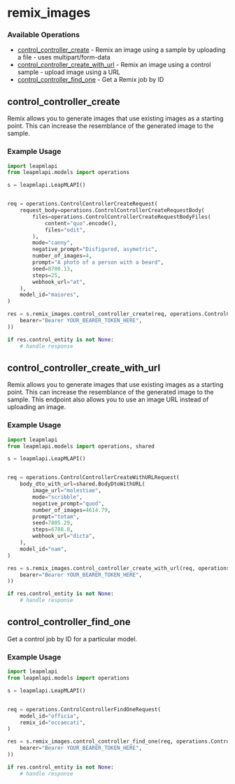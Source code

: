 # remix_images

### Available Operations

* [control_controller_create](#control_controller_create) - Remix an image using a sample by uploading a file - uses multipart/form-data
* [control_controller_create_with_url](#control_controller_create_with_url) - Remix an image using a control sample - upload image using a URL
* [control_controller_find_one](#control_controller_find_one) - Get a Remix job by ID

## control_controller_create

Remix allows you to generate images that use existing images as a starting point. This can increase the resemblance of the generated image to the sample.

### Example Usage

```python
import leapmlapi
from leapmlapi.models import operations

s = leapmlapi.LeapMLAPI()


req = operations.ControlControllerCreateRequest(
    request_body=operations.ControlControllerCreateRequestBody(
        files=operations.ControlControllerCreateRequestBodyFiles(
            content="quo".encode(),
            files="odit",
        ),
        mode="canny",
        negative_prompt="Disfigured, asymetric",
        number_of_images=4,
        prompt="A photo of a person with a beard",
        seed=8700.13,
        steps=25,
        webhook_url="at",
    ),
    model_id="maiores",
)

res = s.remix_images.control_controller_create(req, operations.ControlControllerCreateSecurity(
    bearer="Bearer YOUR_BEARER_TOKEN_HERE",
))

if res.control_entity is not None:
    # handle response
```

## control_controller_create_with_url

Remix allows you to generate images that use existing images as a starting point. This can increase the resemblance of the generated image to the sample. This endpoint also allows you to use an image URL instead of uploading an image.

### Example Usage

```python
import leapmlapi
from leapmlapi.models import operations, shared

s = leapmlapi.LeapMLAPI()


req = operations.ControlControllerCreateWithURLRequest(
    body_dto_with_url=shared.BodyDtoWithURL(
        image_url="molestiae",
        mode="scribble",
        negative_prompt="quod",
        number_of_images=4614.79,
        prompt="totam",
        seed=7805.29,
        steps=6788.8,
        webhook_url="dicta",
    ),
    model_id="nam",
)

res = s.remix_images.control_controller_create_with_url(req, operations.ControlControllerCreateWithURLSecurity(
    bearer="Bearer YOUR_BEARER_TOKEN_HERE",
))

if res.control_entity is not None:
    # handle response
```

## control_controller_find_one

Get a control job by ID for a particular model.

### Example Usage

```python
import leapmlapi
from leapmlapi.models import operations

s = leapmlapi.LeapMLAPI()


req = operations.ControlControllerFindOneRequest(
    model_id="officia",
    remix_id="occaecati",
)

res = s.remix_images.control_controller_find_one(req, operations.ControlControllerFindOneSecurity(
    bearer="Bearer YOUR_BEARER_TOKEN_HERE",
))

if res.control_entity is not None:
    # handle response
```
